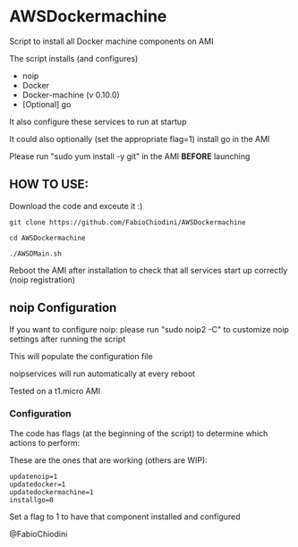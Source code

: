 # AWSDockermachine
Script to install all Docker machine components on AMI

The script installs (and configures)
- noip
- Docker
- Docker-machine (v 0.10.0)
- [Optional] go

It also configure these services to run at startup

It could also optionally (set the appropriate flag=1)  install go in the AMI

Please run "sudo yum install -y git" in the AMI **BEFORE** launching 

## HOW TO USE:

Download the code and exceute it :)

```
git clone https://github.com/FabioChiodini/AWSDockermachine

cd AWSDockermachine

./AWSDMain.sh

```
Reboot the AMI after installation to check that all services start up correctly (noip registration)

## noip Configuration

If you want to configure noip: please run "sudo noip2 -C" to customize noip settings after running the script

This will populate the configuration file

noipservices will run automatically at every reboot

Tested on a t1.micro AMI

### Configuration

The code has flags (at the beginning of the script) to determine which actions to perform:

These are the ones that are working (others are WIP):

```
updatenoip=1
updatedocker=1
updatedockermachine=1
installgo=0
```
Set a flag to 1 to have that component installed and configured


@FabioChiodini
